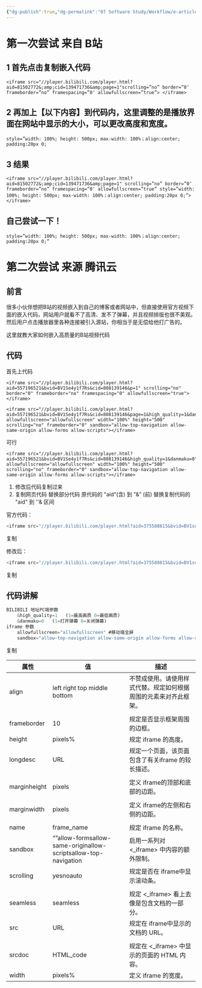 ```yaml
---
{"dg-publish":true,"dg-permalink":"07 Software Study/Workflow/e-articles","permalink":"/07 Software Study/Workflow/e-articles/","title":"How wordpress embeds Bilibili videos"}
---
```


# 第一次尝试 来自 B站
## 1 首先点击复制嵌入代码

```
<iframe src="//player.bilibili.com/player.html?aid=81502772&;amp;cid=139471736&amp;page=1"scrolling=”no” border=”0″ frameborder=”no” framespacing=”0″ allowfullscreen=”true”> </iframe>
```

## 2 再加上【以下内容】到代码内，这里调整的是播放界面在网站中显示的大小，可以更改高度和宽度。

```
style=”width: 100%; height: 500px; max-width: 100%；align:center; padding:20px 0;
```


## 3 结果

```
<iframe src="//player.bilibili.com/player.html?aid=81502772&;amp;cid=139471736&amp;page=1" scrolling=”no” border=”0″ frameborder=”no” framespacing=”0″ allowfullscreen=”true” style=”width: 100%; height: 500px; max-width: 100%；align:center; padding:20px 0;”> </iframe> 
```


## 自己尝试一下！

```
style=”width: 100%; height: 500px; max-width: 100%；align:center; padding:20px 0;”
```


# 第二次尝试 来源 腾讯云
## 前言

很多小伙伴想把B站的视频嵌入到自己的博客或者网站中，但直接使用官方视频下面的嵌入代码，网站用户就看不了高清、发不了弹幕，并且视频排版也很不美观。然后用户点击播放器里各种连接被引入源站，你相当于是无偿给他打广告的。

这里就教大家如何嵌入高质量的B站视频代码

## 代码

首先上代码
```
<iframe src="//player.bilibili.com/player.html?aid=557196521&bvid=BV1Se4y1f7Rs&cid=808139146&p=1" scrolling="no" border="0" frameborder="no" framespacing="0" allowfullscreen="true"> </iframe>
```

```
<iframe src="//player.bilibili.com/player.html?aid=557196521&bvid=BV1Se4y1f7Rs&cid=808139146&page=1&high_quality=1&danmaku=0" allowfullscreen="allowfullscreen" width="100%" height="500" scrolling="no" frameborder="0" sandbox="allow-top-navigation allow-same-origin allow-forms allow-scripts"></iframe>
```
可行

```
<iframe src="//player.bilibili.com/player.html?aid=557196521&bvid=BV1Se4y1f7Rs&cid=808139146&high_quality=1&danmaku=0" allowfullscreen="allowfullscreen" width="100%" height="500" scrolling="no" frameborder="0" sandbox="allow-top-navigation allow-same-origin allow-forms allow-scripts"></iframe>
```

1. 修改后代码复制过来
2. 复制网页代码 替换部分代码 原代码的 "aid"(含) 到 "&" (前) 替换复制代码的 "aid" 到 ''& 区间

官方代码：

```javascript
<iframe src="//player.bilibili.com/player.html?aid=375588815&bvid=BV1so4y1m7U5&cid=339262048&page=1" scrolling="no" border="0" frameborder="no" framespacing="0" allowfullscreen="true"> </iframe>
```

复制

修改后：

```javascript
<iframe src="//player.bilibili.com/player.html?aid=375588815&bvid=BV1so4y1m7U5&cid=339262048&page=1&high_quality=1&danmaku=0" allowfullscreen="allowfullscreen" width="100%" height="500" scrolling="no" frameborder="0" sandbox="allow-top-navigation allow-same-origin allow-forms allow-scripts"></iframe>

```

复制

## 代码讲解

```javascript
BILIBILI 地址PC端参数
    &high_quality=1   (1=最高画质 0=最低画质)
    &danmaku=0   (1=打开弹幕 0=关闭弹幕)
iframe 参数
    allowfullscreen="allowfullscreen" #移动端全屏
    sandbox="allow-top-navigation allow-same-origin allow-forms allow-scripts" #禁止弹出网页
```

复制

|属性|值|描述|
|---|---|---|
|align|left right top middle bottom|不赞成使用。请使用样式代替。规定如何根据周围的元素来对齐此框架。|
||||
|frameborder|10|规定是否显示框架周围的边框。|
|height|pixels%|规定 iframe 的高度。|
|longdesc|URL|规定一个页面，该页面包含了有关iframe 的较长描述。|
||||
|marginheight|pixels|定义 iframe的顶部和底部的边距。|
||||
|marginwidth|pixels|定义 iframe的左侧和右侧的边距。|
||||
|name|frame_name|规定 iframe 的名称。|
|sandbox|“”allow-formsallow-same-originallow-scriptsallow-top-navigation|启用一系列对 <_iframe> 中内容的额外限制。|
|scrolling|yesnoauto|规定是否在 iframe中显示滚动条。|
||||
|seamless|seamless|规定 <_iframe> 看上去像是包含文档的一部分。|
|src|URL|规定在 iframe中显示的文档的 URL。|
||||
|srcdoc|HTML_code|规定在 <_iframe> 中显示的页面的 HTML 内容。|
|width|pixels%|定义 iframe 的宽度。|